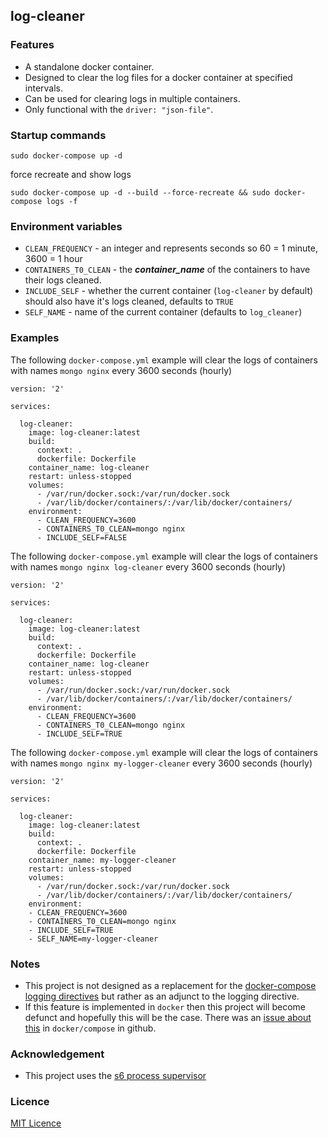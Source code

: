 ## log-cleaner


### Features

  - A standalone docker container.
  - Designed to clear the log files for a docker container at specified intervals.
  - Can be used for clearing logs in multiple containers.
  - Only functional with the `driver: "json-file"`.


### Startup commands
```
sudo docker-compose up -d
```

force recreate and show logs
```
sudo docker-compose up -d --build --force-recreate && sudo docker-compose logs -f
```


### Environment variables

- `CLEAN_FREQUENCY` - an integer and represents seconds so 60 = 1 minute, 3600 = 1 hour
- `CONTAINERS_T0_CLEAN` - the ***container_name*** of the containers to have their logs cleaned.
- `INCLUDE_SELF` - whether the current container (`log-cleaner` by default) should also have it's logs cleaned, defaults to `TRUE`
- `SELF_NAME` - name of the current container (defaults to `log_cleaner`)


### Examples

The following `docker-compose.yml` example will clear the logs of containers with names `mongo nginx`
every 3600 seconds (hourly)
```
version: '2'

services:

  log-cleaner:
    image: log-cleaner:latest
    build:
      context: .
      dockerfile: Dockerfile
    container_name: log-cleaner
    restart: unless-stopped
    volumes:
      - /var/run/docker.sock:/var/run/docker.sock
      - /var/lib/docker/containers/:/var/lib/docker/containers/
    environment:
      - CLEAN_FREQUENCY=3600
      - CONTAINERS_T0_CLEAN=mongo nginx
      - INCLUDE_SELF=FALSE
```


The following `docker-compose.yml` example will clear the logs of containers with names `mongo nginx log-cleaner`
every 3600 seconds (hourly)
```
version: '2'

services:

  log-cleaner:
    image: log-cleaner:latest
    build:
      context: .
      dockerfile: Dockerfile
    container_name: log-cleaner
    restart: unless-stopped
    volumes:
      - /var/run/docker.sock:/var/run/docker.sock
      - /var/lib/docker/containers/:/var/lib/docker/containers/
    environment:
      - CLEAN_FREQUENCY=3600
      - CONTAINERS_T0_CLEAN=mongo nginx
      - INCLUDE_SELF=TRUE
```


The following `docker-compose.yml` example will clear the logs of containers with names `mongo nginx my-logger-cleaner`
every 3600 seconds (hourly)
```
version: '2'

services:

  log-cleaner:
    image: log-cleaner:latest
    build:
      context: .
      dockerfile: Dockerfile
    container_name: my-logger-cleaner
    restart: unless-stopped
    volumes:
      - /var/run/docker.sock:/var/run/docker.sock
      - /var/lib/docker/containers/:/var/lib/docker/containers/
    environment:
    - CLEAN_FREQUENCY=3600
    - CONTAINERS_T0_CLEAN=mongo nginx
    - INCLUDE_SELF=TRUE
    - SELF_NAME=my-logger-cleaner
```


### Notes

  - This project is not designed as a replacement for the [docker-compose logging directives](https://docs.docker.com/compose/compose-file/#/logging)
  but rather as an adjunct to the logging directive.
  - If this feature is implemented in `docker` then this project will become defunct and hopefully this will be the case. There
  was an [issue about this](https://github.com/docker/compose/issues/1083) in `docker/compose` in github.


### Acknowledgement

- This project uses the [s6 process supervisor](http://skarnet.org/software/s6/)


### Licence
[MIT Licence](./LICENCE.md)